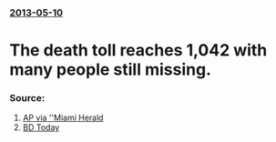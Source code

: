 ### [2013-05-10](/news/2013/05/10/index.md)

# The death toll reaches 1,042 with many people still missing. 




### Source:

1. [AP via ''Miami Herald](http://www.miamiherald.com/2013/05/10/3390356/bangladesh-factory-collapse-death.html)
2. [BD Today](http://www.bdtoday.net/english/newsdetail/detail/200/5855)
